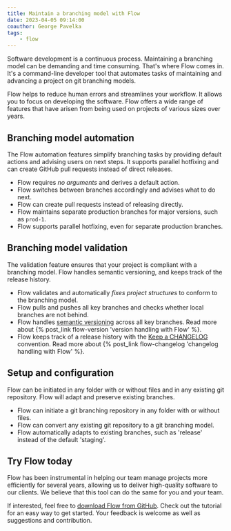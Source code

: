 ```yaml
---
title: Maintain a branching model with Flow
date: 2023-04-05 09:14:00
coauthor: George Pavelka
tags:
    - flow
---
```


Software development is a continuous process. Maintaining a branching model can be demanding and time consuming. That's where Flow comes in. It's a command-line developer tool that automates tasks of maintaining and advancing a project on git branching models.

<!-- more -->

Flow helps to reduce human errors and streamlines your workflow. It allows you to focus on developing the software. Flow offers a wide range of features that have arisen from being used on projects of various sizes over years.

## Branching model automation

The Flow automation features simplify branching tasks by providing default actions and advising users on next steps. It supports parallel hotfixing and can create GitHub pull requests instead of direct releases.

 - Flow requires *no arguments* and derives a default action.
 - Flow switches between branches accordingly and advises what to do next.
 - Flow can create pull requests instead of releasing directly.
 - Flow maintains separate production branches for major versions, such as `prod-1`.
 - Flow supports parallel hotfixing, even for separate production branches.

## Branching model validation

The validation feature ensures that your project is compliant with a branching model. Flow handles semantic versioning, and keeps track of the release history.

 - Flow validates and automatically *fixes project structures* to conform to the branching model.
 - Flow pulls and pushes all key branches and checks whether local branches are not behind.
 - Flow handles [semantic versioning](https://semver.org/) across all key branches. Read more about {% post_link flow-version 'version handling with Flow' %}.
 - Flow keeps track of a release history with the [Keep a CHANGELOG](https://keepachangelog.com/en/) convention. Read more about {% post_link flow-changelog 'changelog handling with Flow' %}.

## Setup and configuration

Flow can be initiated in any folder with or without files and in any existing git repository. Flow will adapt and preserve existing branches.

 - Flow can initiate a git branching repository in any folder with or without files.
 - Flow can convert any existing git repository to a git branching model.
 - Flow automatically adapts to existing branches, such as 'release' instead of the default 'staging'.

## Try Flow today

Flow has been instrumental in helping our team manage projects more efficiently for several years, allowing us to deliver high-quality software to our clients. We believe that this tool can do the same for you and your team.

If interested, feel free to [download Flow from GitHub](https://github.com/internetguru/flow). Check out the tutorial for an easy way to get started. Your feedback is welcome as well as suggestions and contribution.
